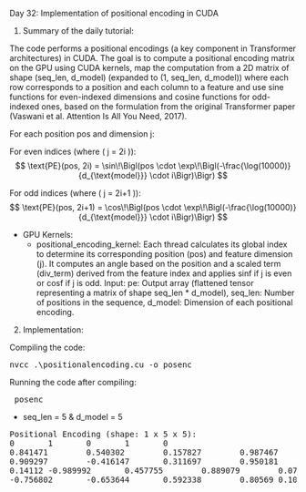 Day 32: Implementation of positional encoding in CUDA

1) Summary of the daily tutorial:

The code performs a positional encodings (a key component in Transformer architectures) in CUDA. The goal is to compute a positional encoding matrix on the GPU using CUDA kernels, map the computation from a 2D matrix of shape (seq_len, d_model) (expanded to (1, seq_len, d_model)) where each row corresponds to a position and each column to a feature and use sine functions for even-indexed dimensions and cosine functions for odd-indexed ones, based on the formulation from the original Transformer paper (Vaswani et al. Attention Is All You Need, 2017).

For each position pos and dimension j:

For even indices (where \( j = 2i \)):  
$$
\text{PE}(pos, 2i) = \sin\!\Bigl(pos \cdot \exp\!\Bigl(-\frac{\log(10000)}{d_{\text{model}}} \cdot i\Bigr)\Bigr)
$$


For odd indices (where \( j = 2i+1 \)):  
$$
\text{PE}(pos, 2i+1) = \cos\!\Bigl(pos \cdot \exp\!\Bigl(-\frac{\log(10000)}{d_{\text{model}}} \cdot i\Bigr)\Bigr)
$$

- GPU Kernels: 
    - positional_encoding_kernel: Each thread calculates its global index to determine its corresponding position (pos) and feature dimension (j). It computes an angle based on the position and a scaled term (div_term) derived from the feature index and applies sinf if j is even or cosf if j is odd.
    Input: 
        pe: Output array (flattened tensor representing a matrix of shape seq_len * d_model),
        seq_len: Number of positions in the sequence,
        d_model: Dimension of each positional encoding.

2) Implementation:

Compiling the code:  

<pre>nvcc .\positionalencoding.cu -o posenc</pre>

Running the code after compiling: 

<pre> posenc </pre>

-  seq_len = 5 & d_model = 5

<pre>Positional Encoding (shape: 1 x 5 x 5):
0       1       0       1       0
0.841471        0.540302        0.157827        0.987467        0.0251162
0.909297        -0.416147       0.311697        0.950181        0.0502166
0.14112 -0.989992       0.457755        0.889079        0.0752853
-0.756802       -0.653644       0.592338        0.80569 0.100306</pre>